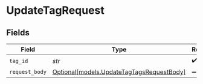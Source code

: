 # UpdateTagRequest


## Fields

| Field                                                                              | Type                                                                               | Required                                                                           | Description                                                                        |
| ---------------------------------------------------------------------------------- | ---------------------------------------------------------------------------------- | ---------------------------------------------------------------------------------- | ---------------------------------------------------------------------------------- |
| `tag_id`                                                                           | *str*                                                                              | :heavy_check_mark:                                                                 | N/A                                                                                |
| `request_body`                                                                     | [Optional[models.UpdateTagTagsRequestBody]](../models/updatetagtagsrequestbody.md) | :heavy_minus_sign:                                                                 | N/A                                                                                |